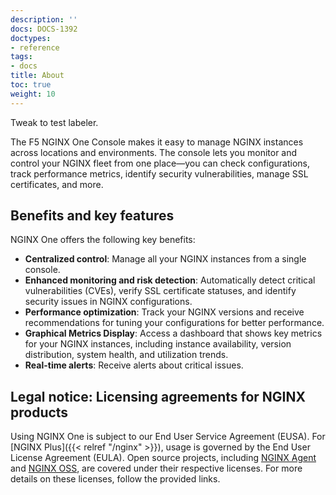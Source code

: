 ```yaml
---
description: ''
docs: DOCS-1392
doctypes:
- reference
tags:
- docs
title: About
toc: true
weight: 10
---
```

Tweak to test labeler.

The F5 NGINX One Console makes it easy to manage NGINX instances across locations and environments. The console lets you monitor and control your NGINX fleet from one place—you can check configurations, track performance metrics, identify security vulnerabilities, manage SSL certificates, and more.

## Benefits and key features

NGINX One offers the following key benefits:

- **Centralized control**: Manage all your NGINX instances from a single console.
- **Enhanced monitoring and risk detection**: Automatically detect critical vulnerabilities (CVEs), verify SSL certificate statuses, and identify security issues in NGINX configurations.
- **Performance optimization**: Track your NGINX versions and receive recommendations for tuning your configurations for better performance.
- **Graphical Metrics Display**: Access a dashboard that shows key metrics for your NGINX instances, including instance availability, version distribution, system health, and utilization trends.
- **Real-time alerts**: Receive alerts about critical issues.

## Legal notice: Licensing agreements for NGINX products

Using NGINX One is subject to our End User Service Agreement (EUSA). For [NGINX Plus]({{< relref "/nginx" >}}), usage is governed by the End User License Agreement (EULA). Open source projects, including [NGINX Agent](https://github.com/nginx/agent) and [NGINX OSS](https://github.com/nginx/nginx), are covered under their respective licenses. For more details on these licenses, follow the provided links.
